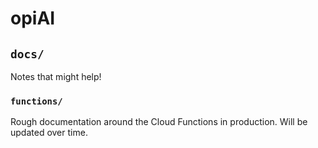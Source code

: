 # opiAI
## `docs/`

Notes that might help! 

### `functions/`
Rough documentation around the Cloud Functions in production. Will be updated over time.